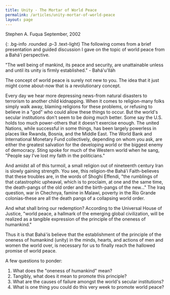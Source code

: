 ```yaml
---
title: Unity - The Mortar of World Peace
permalink: /articles/unity-mortar-of-world-peace
layout: page
---
```


Stephen A. Fuqua
September, 2002

{: .bg-info .rounded .p-3 .text-light}
The following comes from a brief presentation and guided discussion I gave on
the topic of world peace from a Bahá'í perspective.

"The well being of mankind, its peace and security, are unattainable unless and
until its unity is firmly established." - Bahá'u'lláh

The concept of world peace is surely not new to you. The idea that it just might
come about-now that is a revolutionary concept.

Every day we hear more depressing news-from natural disasters to terrorism to
another child kidnapping. When it comes to religion-many folks simply walk away,
blaming religions for these problems, or refusing to believe in a "god" who
could allow these things to occur. But the world's secular institutions don't
seem to be doing much better. Some say the U.S. holds too much power-others that
it doesn't exercise enough. The united Nations, while successful in some things,
has been largely powerless in places like Rwanda, Bosnia, and the Middle East.
The World Bank and International Monetary Fund collectively, depending on whom
you ask, are either the greatest salvation for the developing world or the
biggest enemy of democracy. Sting spoke for much of the Western world when he
sang, "People say I've lost my faith in the politicians."

And amidst all of this turmoil, a small religion out of nineteenth century Iran
is slowly gaining strength. You see, this religion-the Bahá'í Faith-believes
that these troubles are, in the words of Shoghi Effendi, "the rumblings of that
catastrophic upheaval, which is to proclaim, at one and the same time, the
death-pangs of the old order and the birth-pangs of the new…" The Iraq question,
war in Chechnya, famine in Malawi, poverty in the Rio Grande colonias-these are
all the death pangs of a collapsing world order.

And what shall bring our redemption? According to the Universal House of
Justice, "world peace, a hallmark of the emerging global civilization, will be
realized as a tangible expression of the principle of the oneness of humankind."

Thus it is that Bahá'ís believe that the establishment of the principle of the
oneness of humankind (unity) in the minds, hearts, and actions of men and women
the world over, is necessary for us to finally reach the hallowed promise of
world peace.

A few questions to ponder:

1. What does the "oneness of humankind" mean?
1. Tangibly, what does it mean to promote this principle?
1. What are the causes of failure amongst the world's secular institutions?
1. What is one thing you could do this very week to promote world peace?
